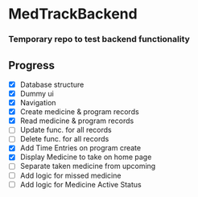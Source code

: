 # MedTrackBackend
### Temporary repo to test backend functionality

## Progress
- [x] Database structure
- [x] Dummy ui
- [x] Navigation
- [x] Create medicine & program records 
- [x] Read medicine & program records
- [ ] Update func. for all records
- [ ] Delete func. for all records
- [x] Add Time Entries on program create
- [x] Display Medicine to take on home page
- [ ] Separate taken medicine from upcoming
- [ ] Add logic for missed medicine
- [ ] Add logic for Medicine Active Status

